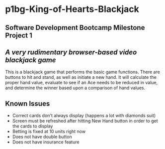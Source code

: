 # p1bg-King-of-Hearts-Blackjack
## Software Development Bootcamp Milestone Project 1
## _A very rudimentary browser-based video blackjack game_

This is a blackjack game that performs the basic game functions. 
There are buttons to hit and stand, as well as initiate a new hand. 
It will calculate the proper hand value, evaluate to see if an Ace 
needs to be reduced in value, and determine the winner based upon a 
comparison of hand values.

## Known Issues
- Correct cards don't always display (happens a lot with diamonds suit)
- Screen must be refreshed after hitting New Hand button in order to get the cards to display
- Betting is fixed at 10 units right now
- Does not have double button
- Does not have insurance feature
